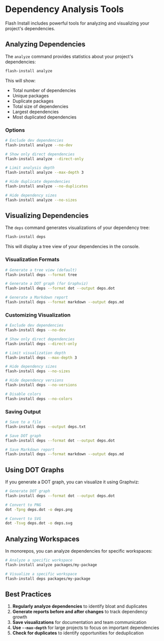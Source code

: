 # Dependency Analysis Tools

Flash Install includes powerful tools for analyzing and visualizing your project's dependencies.

## Analyzing Dependencies

The `analyze` command provides statistics about your project's dependencies:

```bash
flash-install analyze
```

This will show:
- Total number of dependencies
- Unique packages
- Duplicate packages
- Total size of dependencies
- Largest dependencies
- Most duplicated dependencies

### Options

```bash
# Exclude dev dependencies
flash-install analyze --no-dev

# Show only direct dependencies
flash-install analyze --direct-only

# Limit analysis depth
flash-install analyze --max-depth 3

# Hide duplicate dependencies
flash-install analyze --no-duplicates

# Hide dependency sizes
flash-install analyze --no-sizes
```

## Visualizing Dependencies

The `deps` command generates visualizations of your dependency tree:

```bash
flash-install deps
```

This will display a tree view of your dependencies in the console.

### Visualization Formats

```bash
# Generate a tree view (default)
flash-install deps --format tree

# Generate a DOT graph (for Graphviz)
flash-install deps --format dot --output deps.dot

# Generate a Markdown report
flash-install deps --format markdown --output deps.md
```

### Customizing Visualization

```bash
# Exclude dev dependencies
flash-install deps --no-dev

# Show only direct dependencies
flash-install deps --direct-only

# Limit visualization depth
flash-install deps --max-depth 3

# Hide dependency sizes
flash-install deps --no-sizes

# Hide dependency versions
flash-install deps --no-versions

# Disable colors
flash-install deps --no-colors
```

### Saving Output

```bash
# Save to a file
flash-install deps --output deps.txt

# Save DOT graph
flash-install deps --format dot --output deps.dot

# Save Markdown report
flash-install deps --format markdown --output deps.md
```

## Using DOT Graphs

If you generate a DOT graph, you can visualize it using Graphviz:

```bash
# Generate DOT graph
flash-install deps --format dot --output deps.dot

# Convert to PNG
dot -Tpng deps.dot -o deps.png

# Convert to SVG
dot -Tsvg deps.dot -o deps.svg
```

## Analyzing Workspaces

In monorepos, you can analyze dependencies for specific workspaces:

```bash
# Analyze a specific workspace
flash-install analyze packages/my-package

# Visualize a specific workspace
flash-install deps packages/my-package
```

## Best Practices

1. **Regularly analyze dependencies** to identify bloat and duplicates
2. **Generate reports before and after changes** to track dependency growth
3. **Save visualizations** for documentation and team communication
4. **Use `--max-depth`** for large projects to focus on important dependencies
5. **Check for duplicates** to identify opportunities for deduplication
